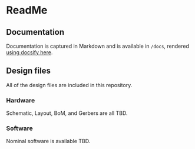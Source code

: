 # ReadMe

## Documentation

Documentation is captured in Markdown and is available in `/docs`, rendered [using docsify here](https://diagnosticsmonkey.github.io/Tool-Ponder/#/).

## Design files

All of the design files are included in this repository.

### Hardware

Schematic, Layout, BoM, and Gerbers are all TBD.

### Software

Nominal software is available TBD.
